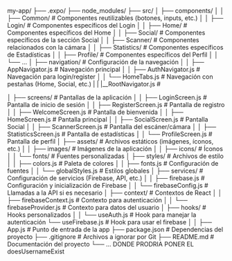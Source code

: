my-app/
├── .expo/
├── node_modules/
├── src/
│ ├── components/
│ │ ├── Common/ # Componentes reutilizables (botones, inputs, etc.)
│ │ ├── Login/ # Componentes específicos del Login
│ │ ├── Home/ # Componentes específicos del Home
│ │ ├── Social/ # Componentes específicos de la sección Social
│ │ ├── Scanner/ # Componentes relacionados con la cámara
│ │ ├── Statistics/ # Componentes específicos de Estadísticas
│ │ ├── Profile/ # Componentes específicos del Perfil
│ │ └── ...
│ ├── navigation/ # Configuración de la navegación
│ │ ├── AppNavigator.js # Navegación principal
│ │ ├── AuthNavigator.js # Navegación para login/register
│ │ └── HomeTabs.js # Navegación con pestañas (Home, Social, etc.)
| | |\_\_RootNavigator.js #

│ ├── screens/ # Pantallas de la aplicación
│ │ ├── LoginScreen.js # Pantalla de inicio de sesión
│ │ ├── RegisterScreen.js # Pantalla de registro
│ │ ├── WelcomeScreen.js # Pantalla de bienvenida
│ │ ├── HomeScreen.js # Pantalla principal
│ │ ├── SocialScreen.js # Pantalla Social
│ │ ├── ScannerScreen.js # Pantalla del escáner/cámara
│ │ ├── StatisticsScreen.js # Pantalla de estadísticas
│ │ └── ProfileScreen.js # Pantalla de perfil
│ ├── assets/ # Archivos estáticos (imágenes, íconos, etc.)
│ │ ├── images/ # Imágenes de la aplicación
│ │ ├── icons/ # Íconos
│ │ └── fonts/ # Fuentes personalizadas
│ ├── styles/ # Archivos de estilo
│ │ ├── colors.js # Paleta de colores
│ │ ├── fonts.js # Configuración de fuentes
│ │ └── globalStyles.js # Estilos globales
│ ├── services/ # Configuración de servicios (Firebase, API, etc.)
│ │ ├── firebase.js # Configuración y inicialización de Firebase
│ │ └── firebaseConfig.js # Llamadas a la API si es necesario
│ ├── context/ # Contextos de React
│ │ ├── firebaseContext.js # Contexto para autenticación
│ │ └── firebaseProvider.js # Contexto para datos del usuario
│ ├── hooks/ # Hooks personalizados
│ │ └── useAuth.js # Hook para manejar la autenticación
└── useFirebase.js # Hook para usar el firebase
│
│
├── App.js # Punto de entrada de la app
├── package.json # Dependencias del proyecto
├── .gitignore # Archivos a ignorar por Git
├── README.md # Documentación del proyecto
└── ... DONDE PRODRIA PONER EL doesUsernameExist
